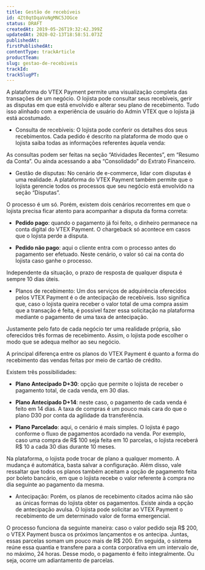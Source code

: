 ```yaml
---
title: Gestão de recebíveis
id: 4Zt0qtDqaVoNgMNC5JOGce
status: DRAFT
createdAt: 2019-05-26T19:32:42.399Z
updatedAt: 2020-02-13T18:58:51.073Z
publishedAt: 
firstPublishedAt: 
contentType: trackArticle
productTeam: 
slug: gestao-de-recebiveis
trackId: 
trackSlugPT: 
---
```


A plataforma do VTEX Payment permite uma visualização completa das transações de um negócio. O lojista pode consultar seus recebíveis, gerir as disputas em que está envolvido e alterar seu plano de recebimento. Tudo isso alinhado com a experiência de usuário do Admin VTEX que o lojista já está acostumado. 

- Consulta de recebíveis:
O lojista pode conferir os detalhes dos seus recebimentos. Cada pedido é descrito na plataforma de modo que o lojista saiba todas as informações referentes àquela venda: 

As consultas podem ser feitas na seção “Atividades Recentes”, em “Resumo da Conta”. Ou ainda acessando a aba “Consolidado” do Extrato Financeiro. 

- Gestão de disputas:
No cenário de e-commerce, lidar com disputas é uma realidade. A plataforma do VTEX Payment também permite que o lojista gerencie todos os processos que seu negócio está envolvido na seção “Disputas”. 

O processo é um só. Porém, existem dois cenários recorrentes em que o lojista precisa ficar atento para acompanhar a disputa da forma correta:

* __Pedido pago__: quando o pagamento já foi feito, o dinheiro permanece na conta digital do VTEX Payment. O chargeback só acontece em casos que o lojista perde a disputa.  

* __Pedido não pago__: aqui o cliente entra com o processo antes do pagamento ser efetuado. Neste cenário, o valor só cai na conta do lojista caso ganhe o processo. 

Independente da situação, o prazo de resposta de qualquer disputa é sempre 10 dias úteis.

- Planos de recebimento:
Um dos serviços de adquirência oferecidos pelos VTEX Payment é o de antecipação de recebíveis. Isso significa que, caso o lojista queira receber o valor total de uma compra assim que a transação é feita, é possível fazer essa solicitação na plataforma mediante o pagamento de uma taxa de antecipação.

Justamente pelo fato de cada negócio ter uma realidade própria, são oferecidos três formas de recebimento. Assim, o lojista pode escolher o modo que se adequa melhor ao seu negócio.

A principal diferença entre os planos do VTEX Payment é quanto a forma do recebimento das vendas feitas por meio de cartão de crédito. 

Existem três possibilidades:

* __Plano Antecipado D+30__: opção que permite o lojista de receber o pagamento total, de cada venda, em 30 dias. 

* __Plano Antecipado D+14__: neste caso, o pagamento de cada venda é feito em 14 dias. A taxa de compras é um pouco mais cara do que o plano D30 por conta da agilidade da transferência.

* __Plano Parcelado__: aqui, o cenário é mais simples. O lojista é pago conforme o fluxo de pagamentos acordado na venda. Por exemplo, caso uma compra de R$ 100 seja feita em 10 parcelas, o lojista receberá R$ 10 a cada 30 dias durante 10 meses. 

Na plataforma, o lojista pode trocar de plano a qualquer momento. A mudança é automática, basta salvar a configuração. Além disso, vale ressaltar que todos os planos também aceitam a opção de pagamento feita por boleto bancário, em que o lojista recebe o valor referente à compra no dia seguinte ao pagamento da mesma.

- Antecipação:
Porém, os planos de recebimento citados acima não são as únicas formas do lojista obter os pagamentos. Existe ainda a opção de antecipação avulsa. O lojista pode solicitar ao VTEX Payment o recebimento de um determinado valor de forma emergencial. 

O processo funciona da seguinte maneira: caso o valor pedido seja R$ 200, o VTEX Payment busca os próximos lançamentos e os antecipa. Juntas, essas parcelas somam um pouco mais de R$ 200. Em seguida, o sistema reúne essa quantia e transfere para a conta corporativa em um intervalo de, no máximo, 24 horas. Desse modo, o pagamento é feito integralmente. Ou seja, ocorre um adiantamento de parcelas.
